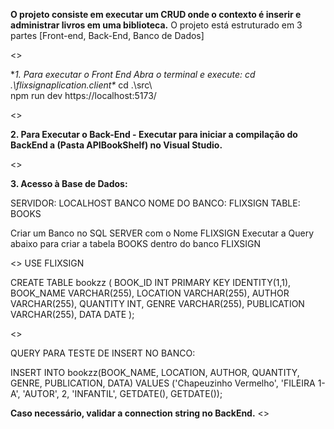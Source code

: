 **O projeto consiste em executar um CRUD onde o contexto é inserir e administrar livros em uma biblioteca.**
O projeto está estruturado em 3 partes [Front-end, Back-End, Banco de Dados]

<>

**1. Para executar o Front End Abra o terminal e execute: cd .\flixsignaplication.client\**
cd .\src\   
npm run dev
https://localhost:5173/

<>

**2. Para Executar o Back-End - Executar para iniciar a compilação do BackEnd a (Pasta APIBookShelf) no Visual Studio.**

<>

**3. Acesso à Base de Dados:**

SERVIDOR: LOCALHOST 
BANCO NOME DO BANCO: FLIXSIGN
TABLE: BOOKS

Criar um Banco no SQL SERVER com o Nome FLIXSIGN
Executar a Query abaixo para criar a tabela BOOKS dentro do banco FLIXSIGN

<>
USE FLIXSIGN

CREATE TABLE bookzz (
    BOOK_ID INT PRIMARY KEY IDENTITY(1,1),
    BOOK_NAME VARCHAR(255),
    LOCATION VARCHAR(255),
    AUTHOR VARCHAR(255),
    QUANTITY INT,
    GENRE VARCHAR(255),
    PUBLICATION VARCHAR(255),
    DATA DATE
);

<>

QUERY PARA TESTE DE INSERT NO BANCO:

INSERT INTO bookzz(BOOK_NAME, LOCATION, AUTHOR, QUANTITY, GENRE, PUBLICATION, DATA)
VALUES ('Chapeuzinho Vermelho', 'FILEIRA 1-A', 'AUTOR', 2, 'INFANTIL', GETDATE(), GETDATE());

**Caso necessário, validar a connection string no BackEnd.**
<>

